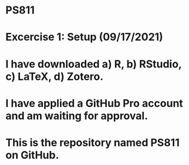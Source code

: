# PS811


# Excercise 1: Setup (09/17/2021)
# I have downloaded a) R, b) RStudio, c) LaTeX, d) Zotero.
# I have applied a GitHub Pro account and am waiting for approval.
# This is the repository named PS811 on GitHub.

